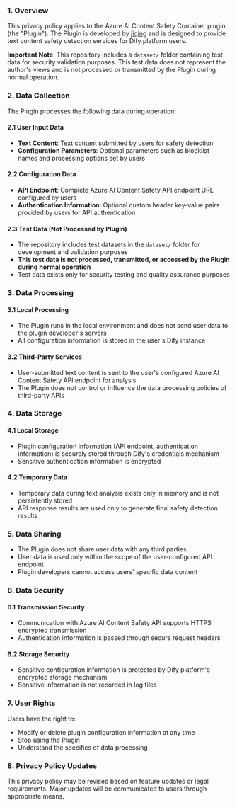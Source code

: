 ### 1. Overview

This privacy policy applies to the Azure AI Content Safety Container plugin (the "Plugin"). The Plugin is developed by [jiqing](https://github.com/HeyJiqingCode) and is designed to provide text content safety detection services for Dify platform users.

**Important Note**: This repository includes a `dataset/` folder containing test data for security validation purposes. This test data does not represent the author's views and is not processed or transmitted by the Plugin during normal operation.

### 2. Data Collection

The Plugin processes the following data during operation:

#### 2.1 User Input Data
- **Text Content**: Text content submitted by users for safety detection
- **Configuration Parameters**: Optional parameters such as blocklist names and processing options set by users

#### 2.2 Configuration Data
- **API Endpoint**: Complete Azure AI Content Safety API endpoint URL configured by users
- **Authentication Information**: Optional custom header key-value pairs provided by users for API authentication

#### 2.3 Test Data (Not Processed by Plugin)
- The repository includes test datasets in the `dataset/` folder for development and validation purposes
- **This test data is not processed, transmitted, or accessed by the Plugin during normal operation**
- Test data exists only for security testing and quality assurance purposes

### 3. Data Processing

#### 3.1 Local Processing
- The Plugin runs in the local environment and does not send user data to the plugin developer's servers
- All configuration information is stored in the user's Dify instance

#### 3.2 Third-Party Services
- User-submitted text content is sent to the user's configured Azure AI Content Safety API endpoint for analysis
- The Plugin does not control or influence the data processing policies of third-party APIs

### 4. Data Storage

#### 4.1 Local Storage
- Plugin configuration information (API endpoint, authentication information) is securely stored through Dify's credentials mechanism
- Sensitive authentication information is encrypted

#### 4.2 Temporary Data
- Temporary data during text analysis exists only in memory and is not persistently stored
- API response results are used only to generate final safety detection results

### 5. Data Sharing

- The Plugin does not share user data with any third parties
- User data is used only within the scope of the user-configured API endpoint
- Plugin developers cannot access users' specific data content

### 6. Data Security

#### 6.1 Transmission Security
- Communication with Azure AI Content Safety API supports HTTPS encrypted transmission
- Authentication information is passed through secure request headers

#### 6.2 Storage Security
- Sensitive configuration information is protected by Dify platform's encrypted storage mechanism
- Sensitive information is not recorded in log files

### 7. User Rights

Users have the right to:
- Modify or delete plugin configuration information at any time
- Stop using the Plugin
- Understand the specifics of data processing

### 8. Privacy Policy Updates

This privacy policy may be revised based on feature updates or legal requirements. Major updates will be communicated to users through appropriate means.